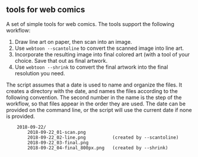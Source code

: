 ## tools for web comics

A set of simple tools for web comics. The tools support the following workflow:

1. Draw line art on paper, then scan into an image.
2. Use `webtoon --scantoline` to convert the scanned image into line art.
3. Incorporate the resulting image into final colored art (with a tool of your
   choice. Save that out as final artwork.
4. Use `webtoon --shrink` to convert the final artwork into the final resolution
   you need.

The script assumes that a date is used to name and organize the files.
It creates a directory with the date, and names the files according to
the following convention. The second number in the name is the step of the
workflow, so that files appear in the order they are used. The date can be
provided on the command line, or the script will use the current date if none is
provided.

```
    2018-09-22/
        2018-09-22_01-scan.png
        2018-09-22_02-line.png          (created by --scantoline)
        2018-09-22_03-final.png
        2018-09-22_04-final_800px.png   (created by --shrink)
```
